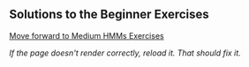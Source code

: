 ## Solutions to the Beginner Exercises


[Move forward to Medium HMMs Exercises](https://github.com/UMdecisionsupport/DecisionSupport2023/blob/main/HMMs/Medium.md)

*If the page doesn't render correctly, reload it. That should fix it.*
